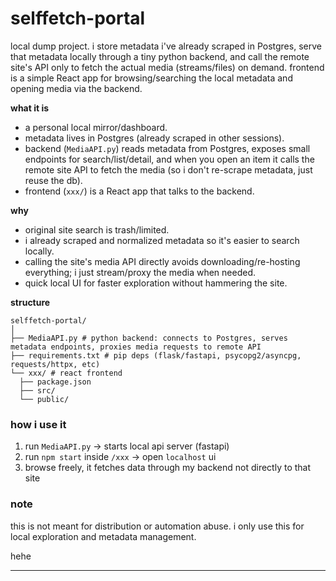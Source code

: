 # selffetch-portal

local dump project. i store metadata i've already scraped in Postgres, serve that metadata locally through a tiny python backend, and call the remote site's API only to fetch the actual media (streams/files) on demand. frontend is a simple React app for browsing/searching the local metadata and opening media via the backend.

**what it is**
- a personal local mirror/dashboard.
- metadata lives in Postgres (already scraped in other sessions).
- backend (`MediaAPI.py`) reads metadata from Postgres, exposes small endpoints for search/list/detail, and when you open an item it calls the remote site API to fetch the media (so i don't re-scrape metadata, just reuse the db).
- frontend (`xxx/`) is a React app that talks to the backend.

**why**
- original site search is trash/limited.
- i already scraped and normalized metadata so it's easier to search locally.
- calling the site's media API directly avoids downloading/re-hosting everything; i just stream/proxy the media when needed.
- quick local UI for faster exploration without hammering the site.

**structure**

```text
selffetch-portal/
│
├── MediaAPI.py # python backend: connects to Postgres, serves metadata endpoints, proxies media requests to remote API
├── requirements.txt # pip deps (flask/fastapi, psycopg2/asyncpg, requests/httpx, etc)
└── xxx/ # react frontend
  ├── package.json
  ├── src/
  └── public/
  ```


### how i use it
1. run `MediaAPI.py` → starts local api server (fastapi)
2. run `npm start` inside `/xxx` → open `localhost` ui
3. browse freely, it fetches data through my backend not directly to that site

### note
this is not meant for distribution or automation abuse.
i only use this for local exploration and metadata management.

hehe

---
